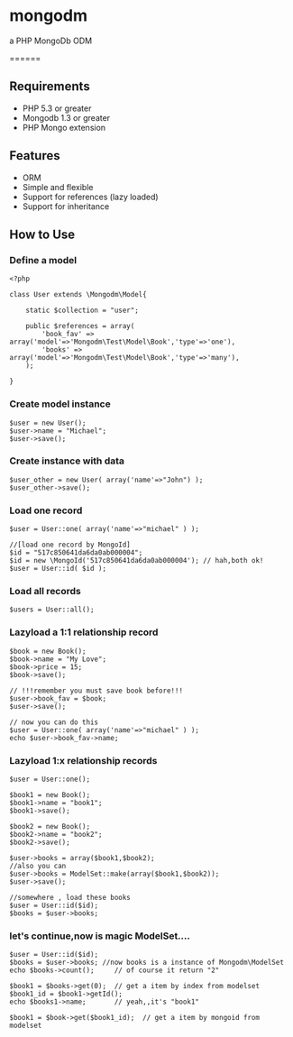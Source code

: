 mongodm
=======

a PHP MongoDb ODM 


======

Requirements
------------
- PHP 5.3 or greater
- Mongodb 1.3 or greater
- PHP Mongo extension 

Features
--------

- ORM
- Simple and flexible
- Support for references (lazy loaded)
- Support for inheritance


How to Use
----------

### Define a model

	<?php

	class User extends \Mongodm\Model{

		static $collection = "user";
		
		public $references = array(			
			'book_fav' => array('model'=>'Mongodm\Test\Model\Book','type'=>'one'),
			'books' => array('model'=>'Mongodm\Test\Model\Book','type'=>'many'),			
		);

	}


### Create model instance


	$user = new User();
	$user->name = "Michael";
	$user->save();

### Create instance with data
	
	$user_other = new User( array('name'=>"John") );
	$user_other->save();

### Load one record

	$user = User::one( array('name'=>"michael" ) );

	//[load one record by MongoId]
	$id = "517c850641da6da0ab000004";
	$id = new \MongoId('517c850641da6da0ab000004'); // hah,both ok!
	$user = User::id( $id );

### Load all records

	$users = User::all();

### Lazyload a 1:1 relationship record

	$book = new Book();
	$book->name = "My Love";
	$book->price = 15;
	$book->save();

	// !!!remember you must save book before!!!
	$user->book_fav = $book;
	$user->save();

	// now you can do this
	$user = User::one( array('name'=>"michael" ) );
	echo $user->book_fav->name;


### Lazyload 1:x relationship records

	$user = User::one();

	$book1 = new Book();
	$book1->name = "book1";
	$book1->save();
	
	$book2 = new Book();
	$book2->name = "book2";
	$book2->save();

	$user->books = array($book1,$book2);
	//also you can
	$user->books = ModelSet::make(array($book1,$book2));
	$user->save();

	//somewhere , load these books
	$user = User::id($id);
	$books = $user->books; 

### let's continue,now is magic ModelSet.... 
	
	$user = User::id($id);
	$books = $user->books; //now books is a instance of Mongodm\ModelSet
	echo $books->count();     // of course it return "2"
	
	$book1 = $books->get(0);  // get a item by index from modelset
	$book1_id = $book1->getId();
	echo $books1->name;       // yeah,,it's "book1"
	
	$book1 = $book->get($book1_id);  // get a item by mongoid from modelset
	
	
	

	
	

